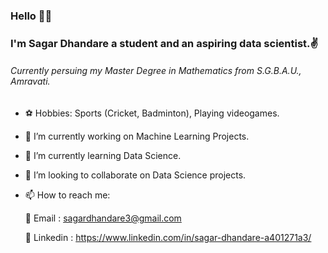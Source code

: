 ### Hello 🙋‍♂️
### I'm Sagar Dhandare a student and an aspiring data scientist.✌️
###### Currently persuing my Master Degree in  Mathematics from S.G.B.A.U., Amravati.

- ⚽️ Hobbies: Sports (Cricket, Badminton), Playing videogames.
- 🔭 I’m currently working on Machine Learning Projects.
- 🌱 I’m currently learning Data Science.
- 👯 I’m looking to collaborate on Data Science projects.
- 📫 How to reach me:

    📍 Email : sagardhandare3@gmail.com
    
    📍 Linkedin : https://www.linkedin.com/in/sagar-dhandare-a401271a3/

<!--
**SagarDhandare/SagarDhandare** is a ✨ _special_ ✨ repository because its `README.md` (this file) appears on your GitHub profile.

Here are some ideas to get you started:
- ⚽️ Hobbies: Sports (Cricket, Badminton), Playing videogames.
- 🔭 I’m currently working on Machine Learning Projects.
- 🌱 I’m currently learning Data Science.
- 👯 I’m looking to collaborate on Data Science projects.
- 🤔 I’m looking for help with ...
- 💬 Ask me about ...
- 📫 How to reach me: ...
- 😄 Pronouns: ...
- ⚡ Fun fact: ...
-->
